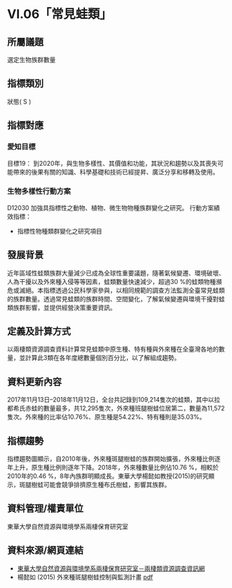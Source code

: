 # VI.06「常見蛙類」

<script type="text/javascript" src="http://cdn.mathjax.org/mathjax/latest/MathJax.js?config=TeX-AMS-MML_HTMLorMML"></script>

## 所屬議題
選定生物族群數量
## 指標類別
狀態( S )
## 指標對應
### 愛知目標
目標19：
到2020年，與生物多樣性、其價值和功能，其狀況和趨勢以及其喪失可能帶來的後果有關的知識、科學基礎和技術已經提昇、廣泛分享和移轉及使用。
### 生物多樣性行動方案
D12030 加強具指標性之動物、植物、微生物物種族群變化之研究。
行動方案績效指標：
* 指標性物種類群變化之研究項目
## 發展背景
近年區域性蛙類族群大量減少已成為全球性重要議題，隨著氣候變遷、環境破壞、人為干擾以及外來種入侵等等因素，蛙類數量快速減少，超過30 %的蛙類物種瀕危或滅絕。本指標透過公民科學家參與，以相同規範的調查方法監測全臺常見蛙類的族群數量。透過常見蛙類的族群時間、空間變化，了解氣候變遷與環境干擾對蛙類族群影響，並提供經營決策重要資訊。
## 定義及計算方式
以兩棲類資源調查資料計算常見蛙類中原生種、特有種與外來種在全臺灣各地的數量，並計算此3類在各年度總數量個別百分比，以了解組成趨勢。
## 資料更新內容
2017年11月13日–2018年11月12日，全台共記錄到109,214隻次的蛙類，其中以拉都希氏赤蛙的數量最多，共12,295隻次，外來種班腿樹蛙位居第二，數量為11,572隻次。外來種的比率佔10.76%、原生種是54.22%、特有種則是35.03%。
## 指標趨勢
指標趨勢圖顯示，自2010年後，外來種斑腿樹蛙的族群開始擴張，外來種比例逐年上升，原生種比例則逐年下降。2018年，外來種數量比例佔10.76 %，相較於2010年的0.46 %，8年內族群明顯成長。東華大學楊懿如教授(2015)的研究顯示，斑腿樹蛙可能會競爭排擠原生種布氏樹蛙，影響其族群。
## 資料管理/權責單位
東華大學自然資源與環境學系兩棲保育研究室
## 資料來源/網頁連結
* [東華大學自然資源與環境學系兩棲保育研究室－兩棲類資源調查資訊網](http://tad.froghome.org/charts/2007-2018/main.html)
* 楊懿如 (2015) 外來種斑腿樹蛙控制與監測計畫 [pdf](https://conservation.forest.gov.tw/0000779)